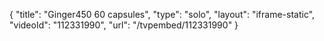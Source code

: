 {
    "title": "Ginger450  60 capsules",
    "type": "solo",
    "layout": "iframe-static",
    "videoId": "112331990",
    "url": "\/tvpembed\/112331990"
}
